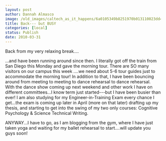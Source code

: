 ```yaml
---
layout: post
author: Dannah Almasco
image: /old_images/caltech_as_it_happens/6a0105349b8251970b013110023dd4970c.jpg
title: Back--- but BUSY
categories: [local]
status: Publish
date: 2010-03-31
---
```


Back from my very relaxing break....

...and have been running around since then. I literally got off the train from San Diego this Monday and gave the morning tour. There are SO many visitors on our campus this week ....we need about 5-6 tour guides just to accommodate the morning tour!
In addition to that, I have been bouncing around from meeting to meeting to dance rehearsal to dance rehearsal. With the dance show coming up next weekend and other work I have on different committees...I know term just started---but I have been busier than ever!
I am also studying for my Engineer-in-Training Exam every chance I get...the exam is coming up later in April (more on that later) drafting up my thesis, and starting to get into the swing of my two only courses: Cognitive Psychology &amp; Science Technical Writing.

ANYWAY...I have to go, as I am blogging from the gym, where I have just taken yoga and waiting for my ballet rehearsal to start....will update you guys soon!

